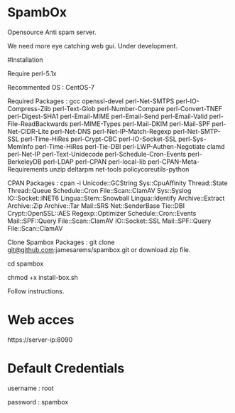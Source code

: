 # SpambOx
Opensource Anti spam server.

We need more eye catching web gui.
Under development.

#Installation

Require perl-5.1x

Recommented OS : CentOS-7

Required Packages : 
gcc openssl-devel perl-Net-SMTPS perl-IO-Compress-Zlib perl-Text-Glob perl-Number-Compare perl-Convert-TNEF perl-Digest-SHA1 perl-Email-MIME perl-Email-Send perl-Email-Valid perl-File-ReadBackwards perl-MIME-Types perl-Mail-DKIM perl-Mail-SPF perl-Net-CIDR-Lite perl-Net-DNS perl-Net-IP-Match-Regexp perl-Net-SMTP-SSL perl-Time-HiRes perl-Crypt-CBC perl-IO-Socket-SSL perl-Sys-MemInfo perl-Time-HiRes perl-Tie-DBI perl-LWP-Authen-Negotiate clamd perl-Net-IP perl-Text-Unidecode perl-Schedule-Cron-Events perl-BerkeleyDB perl-LDAP perl-CPAN perl-local-lib perl-CPAN-Meta-Requirements unzip deltarpm net-tools policycoreutils-python

CPAN Packages :  cpan -i Unicode::GCString Sys::CpuAffinity Thread::State Thread::Queue Schedule::Cron File::Scan::ClamAV Sys::Syslog IO::Socket::INET6 Lingua::Stem::Snowball Lingua::Identify Archive::Extract Archive::Zip Archive::Tar Mail::SRS Net::SenderBase Tie::DBI Crypt::OpenSSL::AES Regexp::Optimizer Schedule::Cron::Events Mail::SPF::Query File::Scan::ClamAV IO::Socket::SSL Mail::SPF::Query File::Scan::ClamAV

Clone Spambox Packages :  git clone git@github.com:jamesarems/spambox.git   or  download zip file. 

cd spambox

chmod +x install-box.sh

Follow instructions.

# Web acces 

https://server-ip:8090

# Default Credentials

username : root

password : spambox
